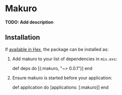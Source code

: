 # Makuro

**TODO: Add description**

## Installation

If [available in Hex](https://hex.pm/docs/publish), the package can be installed as:

  1. Add makuro to your list of dependencies in `mix.exs`:

        def deps do
          [{:makuro, "~> 0.0.1"}]
        end

  2. Ensure makuro is started before your application:

        def application do
          [applications: [:makuro]]
        end

